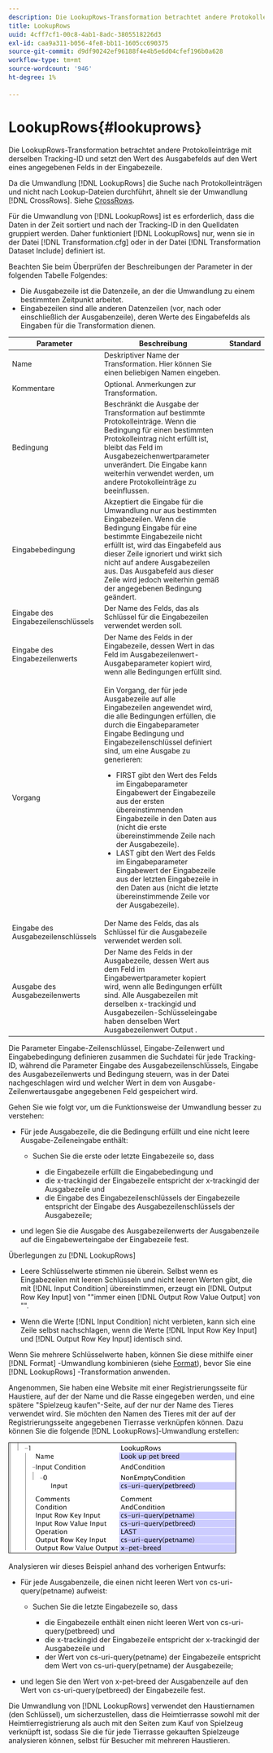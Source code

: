 ```yaml
---
description: Die LookupRows-Transformation betrachtet andere Protokolleinträge mit derselben Tracking-ID und setzt den Wert des Ausgabefelds auf den Wert eines angegebenen Felds in der Eingabezeile.
title: LookupRows
uuid: 4cff7cf1-00c8-4ab1-8adc-3805518226d3
exl-id: caa9a311-b056-4fe8-bb11-1605cc690375
source-git-commit: d9df90242ef96188f4e4b5e6d04cfef196b0a628
workflow-type: tm+mt
source-wordcount: '946'
ht-degree: 1%

---
```


# LookupRows{#lookuprows}

Die LookupRows-Transformation betrachtet andere Protokolleinträge mit derselben Tracking-ID und setzt den Wert des Ausgabefelds auf den Wert eines angegebenen Felds in der Eingabezeile.

Da die Umwandlung [!DNL LookupRows] die Suche nach Protokolleinträgen und nicht nach Lookup-Dateien durchführt, ähnelt sie der Umwandlung [!DNL CrossRows]. Siehe [CrossRows](../../../../../home/c-dataset-const-proc/c-data-trans/c-transf-types/c-standard-transf/c-crossrows.md#concept-fcace08804f54db397ed631cc13ff4f2).

Für die Umwandlung von [!DNL LookupRows] ist es erforderlich, dass die Daten in der Zeit sortiert und nach der Tracking-ID in den Quelldaten gruppiert werden. Daher funktioniert [!DNL LookupRows] nur, wenn sie in der Datei [!DNL Transformation.cfg] oder in der Datei [!DNL Transformation Dataset Include] definiert ist.

Beachten Sie beim Überprüfen der Beschreibungen der Parameter in der folgenden Tabelle Folgendes:

* Die Ausgabezeile ist die Datenzeile, an der die Umwandlung zu einem bestimmten Zeitpunkt arbeitet.
* Eingabezeilen sind alle anderen Datenzeilen (vor, nach oder einschließlich der Ausgabenzeile), deren Werte des Eingabefelds als Eingaben für die Transformation dienen.

<table id="table_AB68A89ECD5C45F39B8433F994BBD7D8"> 
 <thead> 
  <tr> 
   <th colname="col1" class="entry"> Parameter </th> 
   <th colname="col2" class="entry"> Beschreibung </th> 
   <th colname="col3" class="entry"> Standard </th> 
  </tr> 
 </thead>
 <tbody> 
  <tr> 
   <td colname="col1"> Name </td> 
   <td colname="col2"> Deskriptiver Name der Transformation. Hier können Sie einen beliebigen Namen eingeben. </td> 
   <td colname="col3"> </td> 
  </tr> 
  <tr> 
   <td colname="col1"> Kommentare </td> 
   <td colname="col2"> Optional. Anmerkungen zur Transformation. </td> 
   <td colname="col3"> </td> 
  </tr> 
  <tr> 
   <td colname="col1"> Bedingung </td> 
   <td colname="col2"> Beschränkt die Ausgabe der Transformation auf bestimmte Protokolleinträge. Wenn die Bedingung für einen bestimmten Protokolleintrag nicht erfüllt ist, bleibt das Feld im Ausgabezeichenwertparameter unverändert. Die Eingabe kann weiterhin verwendet werden, um andere Protokolleinträge zu beeinflussen. </td> 
   <td colname="col3"> </td> 
  </tr> 
  <tr> 
   <td colname="col1"> Eingabebedingung </td> 
   <td colname="col2">Akzeptiert die Eingabe für die Umwandlung nur aus bestimmten Eingabezeilen. Wenn die Bedingung <span class="wintitle"> Eingabe</span> für eine bestimmte Eingabezeile nicht erfüllt ist, wird das Eingabefeld aus dieser Zeile ignoriert und wirkt sich nicht auf andere Ausgabezeilen aus. Das Ausgabefeld aus dieser Zeile wird jedoch weiterhin gemäß der angegebenen Bedingung geändert. </td> 
   <td colname="col3"> </td> 
  </tr> 
  <tr> 
   <td colname="col1"> Eingabe des Eingabezeilenschlüssels </td> 
   <td colname="col2"> Der Name des Felds, das als Schlüssel für die Eingabezeilen verwendet werden soll. </td> 
   <td colname="col3"> </td> 
  </tr> 
  <tr> 
   <td colname="col1"> Eingabe des Eingabezeilenwerts </td> 
   <td colname="col2"> Der Name des Felds in der Eingabezeile, dessen Wert in das Feld im Ausgabezeilenwert-Ausgabeparameter kopiert wird, wenn alle Bedingungen erfüllt sind. </td> 
   <td colname="col3"> </td> 
  </tr> 
  <tr> 
   <td colname="col1"> Vorgang </td> 
   <td colname="col2"> <p>Ein Vorgang, der für jede Ausgabezeile auf alle Eingabezeilen angewendet wird, die alle Bedingungen erfüllen, die durch die Eingabeparameter <span class="wintitle"> Eingabe</span> Bedingung und Eingabezeilenschlüssel definiert sind, um eine Ausgabe zu generieren: 
     <ul id="ul_16FB152CB558497794DDED72A2F05CDD"> 
      <li id="li_22DA9F814E4E42D0B21E90B63A2A7A0E"> FIRST gibt den Wert des Felds im Eingabeparameter Eingabewert der Eingabezeile aus der ersten übereinstimmenden Eingabezeile in den Daten aus (nicht die erste übereinstimmende Zeile nach der Ausgabezeile). </li> 
      <li id="li_45E00C3DE0494A1CB5C09B942088F161"> LAST gibt den Wert des Felds im Eingabeparameter Eingabewert der Eingabezeile aus der letzten Eingabezeile in den Daten aus (nicht die letzte übereinstimmende Zeile vor der Ausgabezeile). </li> 
     </ul> </p> </td> 
   <td colname="col3"> </td> 
  </tr> 
  <tr> 
   <td colname="col1"> Eingabe des Ausgabezeilenschlüssels </td> 
   <td colname="col2"> Der Name des Felds, das als Schlüssel für die Ausgabezeile verwendet werden soll. </td> 
   <td colname="col3"> </td> 
  </tr> 
  <tr> 
   <td colname="col1"> Ausgabe des Ausgabezeilenwerts </td> 
   <td colname="col2">Der Name des Felds in der Ausgabezeile, dessen Wert aus dem Feld im Eingabewertparameter kopiert wird, wenn alle Bedingungen erfüllt sind. Alle Ausgabezeilen mit derselben x-trackingid und <span class="wintitle"> Ausgabezeilen-Schlüsseleingabe </span>haben denselben Wert <span class="wintitle"> Ausgabezeilenwert Output</span> . </td> 
   <td colname="col3"> </td> 
  </tr> 
 </tbody> 
</table>

Die Parameter Eingabe-Zeilenschlüssel, Eingabe-Zeilenwert und Eingabebedingung definieren zusammen die Suchdatei für jede Tracking-ID, während die Parameter Eingabe des Ausgabezeilenschlüssels, Eingabe des Ausgabezeilenwerts und Bedingung steuern, was in der Datei nachgeschlagen wird und welcher Wert in dem von Ausgabe-Zeilenwertausgabe angegebenen Feld gespeichert wird.

Gehen Sie wie folgt vor, um die Funktionsweise der Umwandlung besser zu verstehen:

* Für jede Ausgabezeile, die die Bedingung erfüllt und eine nicht leere Ausgabe-Zeileneingabe enthält:

   * Suchen Sie die erste oder letzte Eingabezeile so, dass

      * die Eingabezeile erfüllt die Eingabebedingung und
      * die x-trackingid der Eingabezeile entspricht der x-trackingid der Ausgabezeile und
      * die Eingabe des Eingabezeilenschlüssels der Eingabezeile entspricht der Eingabe des Ausgabezeilenschlüssels der Ausgabezeile;

* und legen Sie die Ausgabe des Ausgabezeilenwerts der Ausgabenzeile auf die Eingabewerteingabe der Eingabezeile fest.

Überlegungen zu [!DNL LookupRows]

* Leere Schlüsselwerte stimmen nie überein. Selbst wenn es Eingabezeilen mit leeren Schlüsseln und nicht leeren Werten gibt, die mit [!DNL Input Condition] übereinstimmen, erzeugt ein [!DNL Output Row Key Input] von &quot;&quot;immer einen [!DNL Output Row Value Output] von &quot;&quot;.

* Wenn die Werte [!DNL Input Condition] nicht verbieten, kann sich eine Zeile selbst nachschlagen, wenn die Werte [!DNL Input Row Key Input] und [!DNL Output Row Key Input] identisch sind.

Wenn Sie mehrere Schlüsselwerte haben, können Sie diese mithilfe einer [!DNL Format] -Umwandlung kombinieren (siehe [Format](../../../../../home/c-dataset-const-proc/c-data-trans/c-transf-types/c-standard-transf/c-format.md#concept-3de04869181e4694ab072b092186684b)), bevor Sie eine [!DNL LookupRows] -Transformation anwenden.

Angenommen, Sie haben eine Website mit einer Registrierungsseite für Haustiere, auf der der Name und die Rasse eingegeben werden, und eine spätere &quot;Spielzeug kaufen&quot;-Seite, auf der nur der Name des Tieres verwendet wird. Sie möchten den Namen des Tieres mit der auf der Registrierungsseite angegebenen Tierrasse verknüpfen können. Dazu können Sie die folgende [!DNL LookupRows]-Umwandlung erstellen:

![](assets/cfg_TransformationType_LookupRows.png)

Analysieren wir dieses Beispiel anhand des vorherigen Entwurfs:

* Für jede Ausgabenzeile, die einen nicht leeren Wert von cs-uri-query(petname) aufweist:

   * Suchen Sie die letzte Eingabezeile so, dass

      * die Eingabezeile enthält einen nicht leeren Wert von cs-uri-query(petbreed) und
      * die x-trackingid der Eingabezeile entspricht der x-trackingid der Ausgabezeile und
      * der Wert von cs-uri-query(petname) der Eingabezeile entspricht dem Wert von cs-uri-query(petname) der Ausgabezeile;

* und legen Sie den Wert von x-pet-breed der Ausgabenzeile auf den Wert von cs-uri-query(petbreed) der Eingabezeile fest.

Die Umwandlung von [!DNL LookupRows] verwendet den Haustiernamen (den Schlüssel), um sicherzustellen, dass die Heimtierrasse sowohl mit der Heimtierregistrierung als auch mit den Seiten zum Kauf von Spielzeug verknüpft ist, sodass Sie die für jede Tierrasse gekauften Spielzeuge analysieren können, selbst für Besucher mit mehreren Haustieren.
